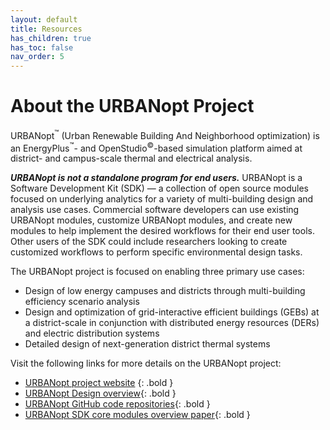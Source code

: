 ```yaml
---
layout: default
title: Resources
has_children: true
has_toc: false
nav_order: 5
---
```


# About the URBANopt Project

URBANopt<sup>&trade;</sup> (Urban Renewable Building And Neighborhood optimization) is an EnergyPlus<sup>&trade;</sup>- and OpenStudio<sup>&copy;</sup>-based simulation platform aimed at district- and campus-scale thermal and electrical analysis.

**_URBANopt is not a standalone program for end users._** URBANopt is a Software Development Kit (SDK) &mdash; a collection of open source modules focused on underlying analytics for a variety of multi-building design and analysis use cases. Commercial software developers can use existing URBANopt modules, customize URBANopt modules, and create new modules to help implement the desired workflows for their end user tools. Other users of the SDK could include researchers looking to create customized workflows to perform specific environmental design tasks.

The URBANopt project is focused on enabling three primary use cases:

- Design of low energy campuses and districts through multi-building efficiency scenario analysis 
- Design and optimization of grid-interactive efficient buildings (GEBs) at a district-scale in conjunction with distributed energy resources (DERs) and electric distribution systems
- Detailed design of next-generation district thermal systems

Visit the following links for more details on the URBANopt project:
- [URBANopt project website](https://www.energy.gov/eere/buildings/urbanopt) {: .bold }
- [URBANopt Design overview](doc_files/design_doc.md){: .bold }
- [URBANopt GitHub code repositories](https://github.com/urbanopt){: .bold }
- [URBANopt SDK core modules overview paper](https://www.nrel.gov/docs/fy21osti/76781.pdf){: .bold }
